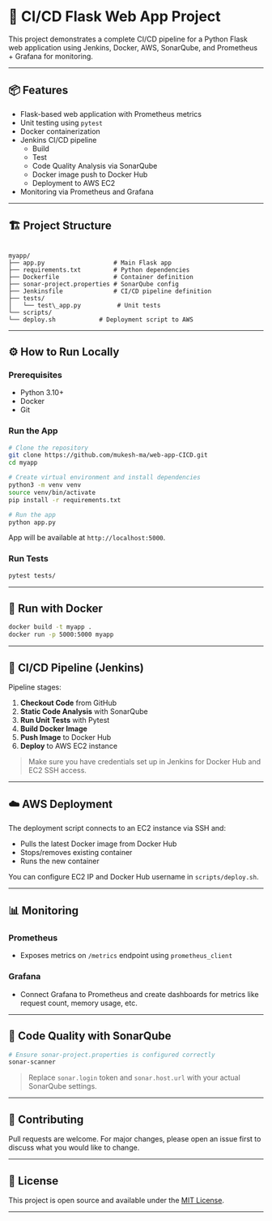 # 🚀 CI/CD Flask Web App Project

This project demonstrates a complete CI/CD pipeline for a Python Flask web application using Jenkins, Docker, AWS, SonarQube, and Prometheus + Grafana for monitoring.

---

## 📦 Features

- Flask-based web application with Prometheus metrics
- Unit testing using `pytest`
- Docker containerization
- Jenkins CI/CD pipeline
  - Build
  - Test
  - Code Quality Analysis via SonarQube
  - Docker image push to Docker Hub
  - Deployment to AWS EC2
- Monitoring via Prometheus and Grafana

---

## 🏗️ Project Structure

```

myapp/
├── app.py                   # Main Flask app
├── requirements.txt         # Python dependencies
├── Dockerfile               # Container definition
├── sonar-project.properties # SonarQube config
├── Jenkinsfile              # CI/CD pipeline definition
├── tests/
│   └── test\_app.py          # Unit tests
└── scripts/
└── deploy.sh            # Deployment script to AWS

````

---

## ⚙️ How to Run Locally

### Prerequisites

- Python 3.10+
- Docker
- Git

### Run the App

```bash
# Clone the repository
git clone https://github.com/mukesh-ma/web-app-CICD.git
cd myapp

# Create virtual environment and install dependencies
python3 -m venv venv
source venv/bin/activate
pip install -r requirements.txt

# Run the app
python app.py
````

App will be available at `http://localhost:5000`.

### Run Tests

```bash
pytest tests/
```

---

## 🐳 Run with Docker

```bash
docker build -t myapp .
docker run -p 5000:5000 myapp
```

---

## 🔐 CI/CD Pipeline (Jenkins)

Pipeline stages:

1. **Checkout Code** from GitHub
2. **Static Code Analysis** with SonarQube
3. **Run Unit Tests** with Pytest
4. **Build Docker Image**
5. **Push Image** to Docker Hub
6. **Deploy** to AWS EC2 instance

> Make sure you have credentials set up in Jenkins for Docker Hub and EC2 SSH access.

---

## ☁️ AWS Deployment

The deployment script connects to an EC2 instance via SSH and:

* Pulls the latest Docker image from Docker Hub
* Stops/removes existing container
* Runs the new container

You can configure EC2 IP and Docker Hub username in `scripts/deploy.sh`.

---

## 📊 Monitoring

### Prometheus

* Exposes metrics on `/metrics` endpoint using `prometheus_client`

### Grafana

* Connect Grafana to Prometheus and create dashboards for metrics like request count, memory usage, etc.

---

## 🧪 Code Quality with SonarQube

```bash
# Ensure sonar-project.properties is configured correctly
sonar-scanner
```

> Replace `sonar.login` token and `sonar.host.url` with your actual SonarQube settings.

---

## 🤝 Contributing

Pull requests are welcome. For major changes, please open an issue first to discuss what you would like to change.

---

## 📄 License

This project is open source and available under the [MIT License](LICENSE).

---
